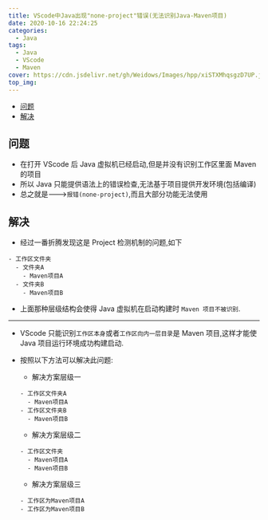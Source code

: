 ```yaml
---
title: VScode中Java出现"none-project"错误(无法识别Java-Maven项目)
date: 2020-10-16 22:24:25
categories:
  - Java
tags:
  - Java
  - VScode
  - Maven
cover: https://cdn.jsdelivr.net/gh/Weidows/Images/hpp/xiSTXMhqsgzD7UP.jpg
top_img:
---
```


<!--
 * @Author: Weidows
 * @LastEditors: Weidows
 * @LastEditTime: 2021-09-02 15:30:55
 * @FilePath: \Blog-private\source\_posts\Java\VScode_project_errors.md
-->

- [问题](#问题)
- [解决](#解决)

## 问题

- 在打开 VScode 后 Java 虚拟机已经启动,但是并没有识别工作区里面 Maven 的项目
- 所以 Java 只能提供语法上的错误检查,无法基于项目提供开发环境(包括编译)
- 总之就是--->`报错(none-project)`,而且大部分功能无法使用

## 解决

- 经过一番折腾发现这是 Project 检测机制的问题,如下

```
- 工作区文件夹
  - 文件夹A
    - Maven项目A
  - 文件夹B
    - Maven项目B
```

- 上面那种层级结构会使得 Java 虚拟机在启动构建时 `Maven 项目不被识别`.

---

- VScode 只能识别`工作区本身`或者`工作区向内一层目录`是 Maven 项目,这样才能使 Java 项目运行环境成功构建启动.
- 按照以下方法可以解决此问题:

  - 解决方案层级一

  ```
  - 工作区文件夹A
    - Maven项目A
  - 工作区文件夹B
    - Maven项目B
  ```

  - 解决方案层级二

  ```
  - 工作区文件夹
    - Maven项目A
    - Maven项目B
  ```

  - 解决方案层级三

  ```
  - 工作区为Maven项目A
  - 工作区为Maven项目B
  ```
